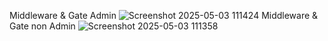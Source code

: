 Middleware & Gate Admin
![Screenshot 2025-05-03 111424](https://github.com/user-attachments/assets/b9229cc0-ee56-43cf-994c-4372b8f972d5)
Middleware & Gate non Admin
![Screenshot 2025-05-03 111358](https://github.com/user-attachments/assets/10c8a24f-14aa-4de6-8638-b734f41bb4d7)